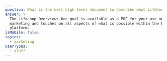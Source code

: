 ```yaml
---
question: What is the best high level document to describe what LifeLoop is?
answer: >
  The LifeLoop Overview: One goal is available as a PDF for your use under
  marketing and touches on all aspects of what is possible within the LifeLoop
  platform.
isMobile: false
topics:
  - marketing
userTypes:
  - staff
---
```

